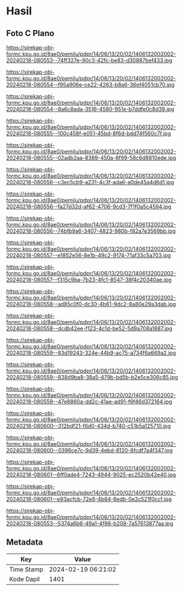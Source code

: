 # Hasil

## Foto C Plano

https://sirekap-obj-formc.kpu.go.id/8ae0/pemilu/pdpr/14/06/13/20/02/1406132002002-20240218-080553--74ff327e-90c3-42fc-be83-d30887bef433.jpg

https://sirekap-obj-formc.kpu.go.id/8ae0/pemilu/pdpr/14/06/13/20/02/1406132002002-20240218-080554--f95a906e-ce22-4263-b8a6-36ef4051cb70.jpg

https://sirekap-obj-formc.kpu.go.id/8ae0/pemilu/pdpr/14/06/13/20/02/1406132002002-20240218-080554--8a6c8ada-3516-4580-951e-b7ddfe0c8d39.jpg

https://sirekap-obj-formc.kpu.go.id/8ae0/pemilu/pdpr/14/06/13/20/02/1406132002002-20240218-080555--100c458f-e051-45bd-8f6d-bdd74f560c7f.jpg

https://sirekap-obj-formc.kpu.go.id/8ae0/pemilu/pdpr/14/06/13/20/02/1406132002002-20240218-080555--02adb2aa-8389-450a-8f99-58c6d8810ede.jpg

https://sirekap-obj-formc.kpu.go.id/8ae0/pemilu/pdpr/14/06/13/20/02/1406132002002-20240218-080556--c3ec5cb9-a231-4c3f-ada6-a0de45a4d6d1.jpg

https://sirekap-obj-formc.kpu.go.id/8ae0/pemilu/pdpr/14/06/13/20/02/1406132002002-20240218-080556--fa27d32d-af62-4706-9cd3-7f1f0a5c4594.jpg

https://sirekap-obj-formc.kpu.go.id/8ae0/pemilu/pdpr/14/06/13/20/02/1406132002002-20240218-080556--74bfb9a6-3407-4823-980b-f82a7e3569bb.jpg

https://sirekap-obj-formc.kpu.go.id/8ae0/pemilu/pdpr/14/06/13/20/02/1406132002002-20240218-080557--e1852e56-8e1b-49c2-9174-71af33c5a703.jpg

https://sirekap-obj-formc.kpu.go.id/8ae0/pemilu/pdpr/14/06/13/20/02/1406132002002-20240218-080557--f315c9ba-7b23-4fc1-8547-38f4c20340ae.jpg

https://sirekap-obj-formc.kpu.go.id/8ae0/pemilu/pdpr/14/06/13/20/02/1406132002002-20240218-080558--ad85c0f0-dc30-4b61-9dc2-8a80e29a3dab.jpg

https://sirekap-obj-formc.kpu.go.id/8ae0/pemilu/pdpr/14/06/13/20/02/1406132002002-20240218-080558--dcdb42ee-f123-4c1d-be52-5d9a708a1887.jpg

https://sirekap-obj-formc.kpu.go.id/8ae0/pemilu/pdpr/14/06/13/20/02/1406132002002-20240218-080559--83d19243-324e-44b9-ac75-a734f6a669a2.jpg

https://sirekap-obj-formc.kpu.go.id/8ae0/pemilu/pdpr/14/06/13/20/02/1406132002002-20240218-080559--838d9ba8-38a5-479b-bd5b-b2e5ce306c85.jpg

https://sirekap-obj-formc.kpu.go.id/8ae0/pemilu/pdpr/14/06/13/20/02/1406132002002-20240218-080559--47e8860a-dd2c-41ae-ad91-f6f46d372164.jpg

https://sirekap-obj-formc.kpu.go.id/8ae0/pemilu/pdpr/14/06/13/20/02/1406132002002-20240218-080600--312bdf21-f6d0-434d-b740-c51b5a125710.jpg

https://sirekap-obj-formc.kpu.go.id/8ae0/pemilu/pdpr/14/06/13/20/02/1406132002002-20240218-080600--0398ce7c-9d39-4ebd-8120-8fcdf7a4f347.jpg

https://sirekap-obj-formc.kpu.go.id/8ae0/pemilu/pdpr/14/06/13/20/02/1406132002002-20240218-080601--6ff0ade4-7243-4944-9025-ec2520b42e40.jpg

https://sirekap-obj-formc.kpu.go.id/8ae0/pemilu/pdpr/14/06/13/20/02/1406132002002-20240218-080601--e93acfcb-72e8-4b84-8edb-0e2c521f0ccf.jpg

https://sirekap-obj-formc.kpu.go.id/8ae0/pemilu/pdpr/14/06/13/20/02/1406132002002-20240218-080553--5374a6b6-49a1-4f86-b208-7a57613877aa.jpg


## Metadata

| Key        | Value               |
| ---------- | ------------------- |
| Time Stamp | 2024-02-19 06:21:02 |
| Kode Dapil | 1401                |



